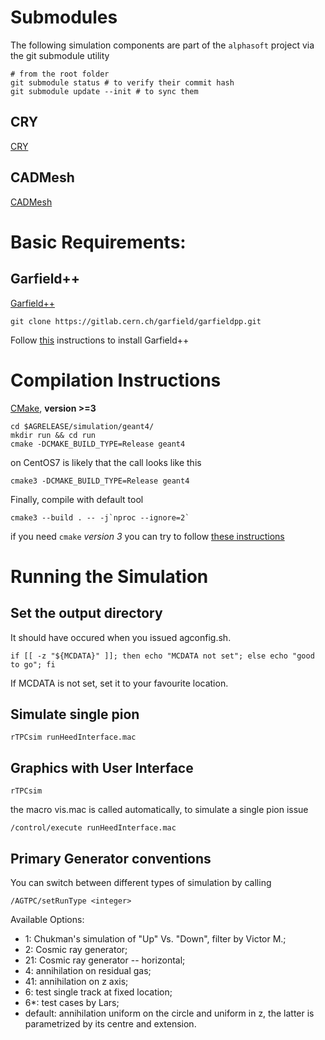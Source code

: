
# Submodules

The following simulation components are part of the `alphasoft` project via the git submodule utility

```
# from the root folder
git submodule status # to verify their commit hash
git submodule update --init # to sync them
```


## CRY

[CRY](https://nuclear.llnl.gov/simulation/main.html "CRY at LLNL website")


## CADMesh

[CADMesh](https://github.com/christopherpoole/CADMesh "CADMesh on GitHub")


# Basic Requirements:

## Garfield++

[Garfield++](http://garfieldpp.web.cern.ch/garfieldpp/ "Garfield++ at CERN")

```
git clone https://gitlab.cern.ch/garfield/garfieldpp.git
```

Follow [this][gppinstall] instructions to install Garfield++

[gppinstall]: http://garfieldpp.web.cern.ch/garfieldpp/getting-started/




# Compilation Instructions

[CMake](https://cmake.org/ "cmake website"), **version >=3**

```
cd $AGRELEASE/simulation/geant4/
mkdir run && cd run
cmake -DCMAKE_BUILD_TYPE=Release geant4
```


on CentOS7 is likely that the call looks like this

```
cmake3 -DCMAKE_BUILD_TYPE=Release geant4
```


Finally, compile with default tool

```
cmake3 --build . -- -j`nproc --ignore=2`
```


if you need `cmake` *version 3* you can try to follow [these instructions](./install.cmake.from.source.md)



# Running the Simulation

## Set the output directory

It should have occured when you issued agconfig.sh.

```
if [[ -z "${MCDATA}" ]]; then echo "MCDATA not set"; else echo "good to go"; fi
```

If MCDATA is not set, set it to your favourite location.


## Simulate single pion

```
rTPCsim runHeedInterface.mac
```

## Graphics with User Interface

```
rTPCsim
```

the macro vis.mac is called automatically, to simulate a single pion issue

```
/control/execute runHeedInterface.mac
```


## Primary Generator conventions

You can switch between different types of simulation by calling

```
/AGTPC/setRunType <integer>
```

Available Options:

* 1: Chukman's simulation of "Up" Vs. "Down", filter by Victor M.;
* 2: Cosmic ray generator;
* 21: Cosmic ray generator -- horizontal;
* 4: annihilation on residual gas;
* 41: annihilation on z axis;
* 6: test single track at fixed location;
* 6*: test cases by Lars;
* default: annihilation uniform on the circle and uniform in z, the latter is parametrized by its centre and extension.

